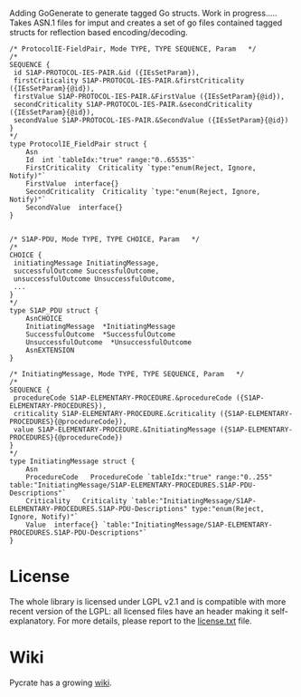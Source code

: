 Adding GoGenerate to generate tagged Go structs. Work in progress.....
Takes ASN.1 files for imput and creates a set of go files contained tagged structs for reflection based encoding/decoding.

```
/* ProtocolIE-FieldPair, Mode TYPE, TYPE SEQUENCE, Param   */
/*
SEQUENCE {
 id S1AP-PROTOCOL-IES-PAIR.&id ({IEsSetParam}),
 firstCriticality S1AP-PROTOCOL-IES-PAIR.&firstCriticality ({IEsSetParam}{@id}),
 firstValue S1AP-PROTOCOL-IES-PAIR.&FirstValue ({IEsSetParam}{@id}),
 secondCriticality S1AP-PROTOCOL-IES-PAIR.&secondCriticality ({IEsSetParam}{@id}),
 secondValue S1AP-PROTOCOL-IES-PAIR.&SecondValue ({IEsSetParam}{@id}) 
}
*/
type ProtocolIE_FieldPair struct {
	Asn
	Id  int `tableIdx:"true" range:"0..65535"`
	FirstCriticality  Criticality `type:"enum(Reject, Ignore, Notify)"`
	FirstValue  interface{} 
	SecondCriticality  Criticality `type:"enum(Reject, Ignore, Notify)"`
	SecondValue  interface{} 
}


/* S1AP-PDU, Mode TYPE, TYPE CHOICE, Param   */
/*
CHOICE {
 initiatingMessage InitiatingMessage,
 successfulOutcome SuccessfulOutcome,
 unsuccessfulOutcome UnsuccessfulOutcome,
 ... 
}
*/
type S1AP_PDU struct {
	AsnCHOICE
	InitiatingMessage  *InitiatingMessage 
	SuccessfulOutcome  *SuccessfulOutcome 
	UnsuccessfulOutcome  *UnsuccessfulOutcome 
	AsnEXTENSION
}

/* InitiatingMessage, Mode TYPE, TYPE SEQUENCE, Param   */
/*
SEQUENCE {
 procedureCode S1AP-ELEMENTARY-PROCEDURE.&procedureCode ({S1AP-ELEMENTARY-PROCEDURES}),
 criticality S1AP-ELEMENTARY-PROCEDURE.&criticality ({S1AP-ELEMENTARY-PROCEDURES}{@procedureCode}),
 value S1AP-ELEMENTARY-PROCEDURE.&InitiatingMessage ({S1AP-ELEMENTARY-PROCEDURES}{@procedureCode}) 
}
*/
type InitiatingMessage struct {
	Asn
	ProcedureCode   ProcedureCode `tableIdx:"true" range:"0..255" table:"InitiatingMessage/S1AP-ELEMENTARY-PROCEDURES.S1AP-PDU-Descriptions"`
	Criticality   Criticality `table:"InitiatingMessage/S1AP-ELEMENTARY-PROCEDURES.S1AP-PDU-Descriptions" type:"enum(Reject, Ignore, Notify)"`
	Value  interface{} `table:"InitiatingMessage/S1AP-ELEMENTARY-PROCEDURES.S1AP-PDU-Descriptions"`
}
```

License
=======

The whole library is licensed under LGPL v2.1 and is compatible with more recent 
version of the LGPL: all licensed files have an header making it self-explanatory.
For more details, please report to the 
[license.txt](https://github.com/p1sec/pycrate/license.txt) file.


Wiki
====

Pycrate has a growing [wiki](https://github.com/p1sec/pycrate/wiki/The-pycrate-wiki).

